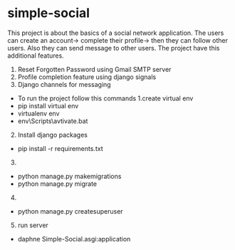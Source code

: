 # simple-social
This project is about the basics of a social network application. The users can create an account-> complete their profile-> then they can follow other users.  Also they can send message to  other users. The project have this additional features.
1. Reset Forgotten Password using Gmail SMTP server   
2. Profile completion feature using django signals
3. Django channels for messaging

- To run the project follow this commands
1.create virtual env
- pip install virtual env
- virtualenv env
- env\Scripts\avtivate.bat
2. Install django packages
- pip install -r requirements.txt
3.
- python manage.py makemigrations
- python manage.py migrate
4.
- python manage.py createsuperuser
5. run server 
- daphne Simple-Social.asgi:application 




